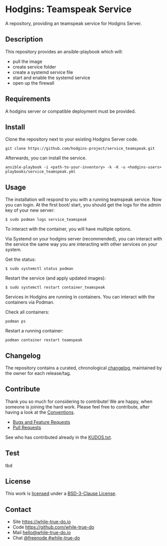 <!--
Shields
Headers
-->

# Hodgins: Teamspeak Service

A repository, providing an teamspeak service for Hodgins Server.

## Description

This repository provides an ansible-playbook which will:

- pull the image
- create service folder
- create a systemd service file
- start and enable the systemd service
- open up the firewall

## Requirements

A hodgins server or compatible deployment must be provided.

## Install

Clone the repository next to your existing Hodgins Server code.

```
git clone https://github.com/hodgins-project/service_teamspeak.git
```

Afterwards, you can install the service.

```
ansible-playbook -i <path-to-your-inventory> -k -K -u <hodgins-users> playbooks/service_teamspeak.yml
```

## Usage

The installation will respond to you with a running teamspeak service.
Now you can login. At the first boot/ start, you should get the logs for the admin key of your new server:

```
$ sudo podman logs service_teamspeak 
```

To interact with the container, you will have multiple options.

Via Systemd on your hodgins server (recommended), you can interact with the service
the same way you are interacting with other services on your system.

Get the status:

```
$ sudo systemctl status podman
```

Restart the service (and apply updated images):

```
$ sudo systemctl restart container_teamspeak
```

Services in Hodgins are running in containers. You can interact with the containers
via Podman.

Check all containers:

```
podman ps
```

Restart a running container:

```
podman container restart teamspeak
```

## Changelog

The repository contains a curated, chronological [changelog](CHANGELOG.md),
maintained by the owner for each release/tag.

## Contribute

Thank you so much for considering to contribute! We are happy, when someone is
joining the hard work. Please feel free to contribute, after having a look at
the [Conventions](https://github.com/while-true-do/doc-library/).

- [Bugs and Feature Requests](https://github.com/hodgins-project/service_teamspeak/issues)
- [Pull Requests](https://github.com/hodgins-project/service_teamspeak/pulls)

See who has contributed already in the [KUDOS.txt](KUDOS.txt).

## Test

tbd

## License

This work is [licensed](LICENSE) under a
[BSD-3-Clause License](https://opensource.org/licenses/BSD-3-Clause).

## Contact

-   Site <https://while-true-do.io>
-   Code <https://github.com/while-true-do>
-   Mail [hello@while-true-do.io](mailto:hello@while-true-do.io)
-   Chat [@freenode #while-true-do](https://webchat.freenode.net/#while-true-do)
